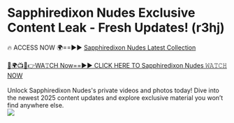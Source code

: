 # Sapphiredixon Nudes Exclusive Content Leak - Fresh Updates! (r3hj)

🔥 ACCESS NOW 🌍==►► <a href="https://tinyurl.com/2mz8nhtm" rel="nofollow">Sapphiredixon Nudes Latest Collection</a>
<br><br>
[🔴🌍📺📱👉WA𝚃CH Now==►► CLICK HERE TO Sapphiredixon Nudes 𝚆𝙰𝚃𝙲𝙷 NOW](https://tinyurl.com/2mz8nhtm)
<br><br>
Unlock Sapphiredixon Nudes's private videos and photos today! Dive into the newest 2025 content updates and explore exclusive material you won’t find anywhere else.
<br>
<a href="https://tinyurl.com/2mz8nhtm" rel="nofollow" data-target="animated-image.originalLink"><img src="https://camo.githubusercontent.com/8a4f000d20f83aca3bf7ec5f350d767afa0574a8a352519fd8cfa583a6f93a33/68747470733a2f2f692e696d6775722e636f6d2f644a486b345a712e676966" data-canonical-src="https://i.imgur.com/dJHk4Zq.gif" style="max-width: 100%; display: inline-block;" data-target="animated-image.originalImage"></a>
<br>
